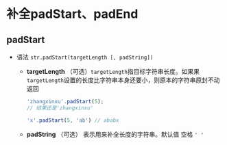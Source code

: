 # 补全padStart、padEnd

## padStart

  - 语法 `str.padStart(targetLength [, padString])`

      - **targetLength** （可选）`targetLength`指目标字符串长度。如果果`targetLength`设置的长度比字符串本身还要小，则原本的字符串原封不动返回

        ```js
        'zhangxinxu'.padStart(5);
        // 结果还是'zhangxinxu'

        'x'.padStart(5, 'ab') // ababx
        ```

      - **padString** （可选）  表示用来补全长度的字符串。默认值 空格 `' '`
